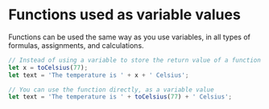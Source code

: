 # Functions used as variable values

Functions can be used the same way as you use variables, in all types of formulas, assignments, and calculations.

```js
// Instead of using a variable to store the return value of a function
let x = toCelsius(77);
let text = 'The temperature is ' + x + ' Celsius';

// You can use the function directly, as a variable value
let text = 'The temperature is ' + toCelsius(77) + ' Celsius';
```
